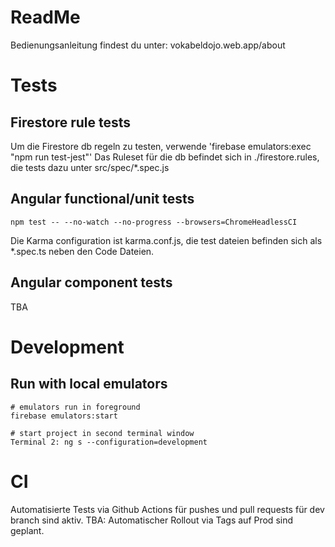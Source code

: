# ReadMe
Bedienungsanleitung findest du unter: vokabeldojo.web.app/about

# Tests
## Firestore rule tests
Um die Firestore db regeln zu testen, verwende 'firebase emulators:exec "npm run test-jest"'
Das Ruleset für die db befindet sich in ./firestore.rules, die tests dazu unter src/spec/*.spec.js

## Angular functional/unit tests
```
npm test -- --no-watch --no-progress --browsers=ChromeHeadlessCI
```

Die Karma configuration ist karma.conf.js, die test dateien befinden sich als *.spec.ts neben den Code Dateien.

## Angular component tests
TBA

# Development
## Run with local emulators
```
# emulators run in foreground
firebase emulators:start

# start project in second terminal window
Terminal 2: ng s --configuration=development
```


# CI
Automatisierte Tests via Github Actions für pushes und pull requests für dev branch sind aktiv.
TBA: Automatischer Rollout via Tags auf Prod sind geplant.